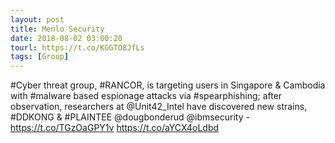 ```yaml
---
layout: post
title: Menlo Security
date: 2018-08-02 03:00:20
tourl: https://t.co/KGGTO8JfLs
tags: [Group]
---
```

#Cyber threat group, #RANCOR, is targeting users in Singapore &amp; Cambodia with #malware based espionage attacks via #spearphishing; after observation, researchers at @Unit42_Intel have discovered new strains, #DDKONG &amp; #PLAINTEE @dougbonderud @ibmsecurity - https://t.co/TGzOaGPY1v https://t.co/aYCX4oLdbd